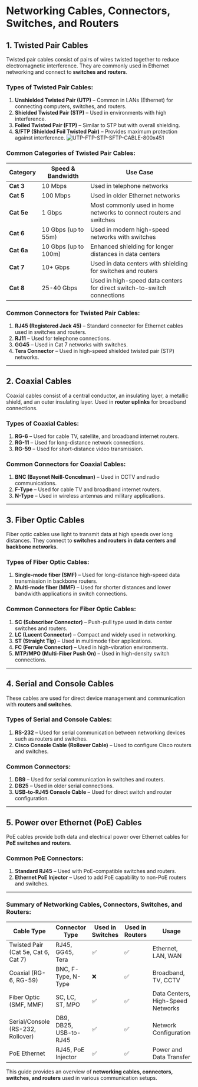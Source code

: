# **Networking Cables, Connectors, Switches, and Routers**

## **1. Twisted Pair Cables**
Twisted pair cables consist of pairs of wires twisted together to reduce electromagnetic interference. They are commonly used in Ethernet networking and connect to **switches and routers**.

### **Types of Twisted Pair Cables:**
1. **Unshielded Twisted Pair (UTP)** – Common in LANs (Ethernet) for connecting computers, switches, and routers.
2. **Shielded Twisted Pair (STP)** – Used in environments with high interference.
3. **Foiled Twisted Pair (FTP)** – Similar to STP but with overall shielding.
4. **S/FTP (Shielded Foil Twisted Pair)** – Provides maximum protection against interference.
![UTP-FTP-STP-SFTP-CABLE-800x451](https://github.com/user-attachments/assets/61a41221-fb91-4e22-90b2-fca972da228a)



### **Common Categories of Twisted Pair Cables:**
| Category | Speed & Bandwidth | Use Case |
|----------|----------------|----------|
| **Cat 3** | 10 Mbps | Used in telephone networks |
| **Cat 5** | 100 Mbps | Used in older Ethernet networks |
| **Cat 5e** | 1 Gbps | Most commonly used in home networks to connect routers and switches |
| **Cat 6** | 10 Gbps (up to 55m) | Used in modern high-speed networks with switches |
| **Cat 6a** | 10 Gbps (up to 100m) | Enhanced shielding for longer distances in data centers |
| **Cat 7** | 10+ Gbps | Used in data centers with shielding for switches and routers |
| **Cat 8** | 25-40 Gbps | Used in high-speed data centers for direct switch-to-switch connections |

### **Common Connectors for Twisted Pair Cables:**
1. **RJ45 (Registered Jack 45)** – Standard connector for Ethernet cables used in switches and routers.
2. **RJ11** – Used for telephone connections.
3. **GG45** – Used in Cat 7 networks with switches.
4. **Tera Connector** – Used in high-speed shielded twisted pair (STP) networks.

---

## **2. Coaxial Cables**
Coaxial cables consist of a central conductor, an insulating layer, a metallic shield, and an outer insulating layer. Used in **router uplinks** for broadband connections.

### **Types of Coaxial Cables:**
1. **RG-6** – Used for cable TV, satellite, and broadband internet routers.
2. **RG-11** – Used for long-distance network connections.
3. **RG-59** – Used for short-distance video transmission.

### **Common Connectors for Coaxial Cables:**
1. **BNC (Bayonet Neill-Concelman)** – Used in CCTV and radio communications.
2. **F-Type** – Used for cable TV and broadband internet routers.
3. **N-Type** – Used in wireless antennas and military applications.

---

## **3. Fiber Optic Cables**
Fiber optic cables use light to transmit data at high speeds over long distances. They connect to **switches and routers in data centers and backbone networks**.

### **Types of Fiber Optic Cables:**
1. **Single-mode fiber (SMF)** – Used for long-distance high-speed data transmission in backbone routers.
2. **Multi-mode fiber (MMF)** – Used for shorter distances and lower bandwidth applications in switch connections.

### **Common Connectors for Fiber Optic Cables:**
1. **SC (Subscriber Connector)** – Push-pull type used in data center switches and routers.
2. **LC (Lucent Connector)** – Compact and widely used in networking.
3. **ST (Straight Tip)** – Used in multimode fiber applications.
4. **FC (Ferrule Connector)** – Used in high-vibration environments.
5. **MTP/MPO (Multi-Fiber Push On)** – Used in high-density switch connections.

---

## **4. Serial and Console Cables**
These cables are used for direct device management and communication with **routers and switches**.

### **Types of Serial and Console Cables:**
1. **RS-232** – Used for serial communication between networking devices such as routers and switches.
2. **Cisco Console Cable (Rollover Cable)** – Used to configure Cisco routers and switches.

### **Common Connectors:**
1. **DB9** – Used for serial communication in switches and routers.
2. **DB25** – Used in older serial connections.
3. **USB-to-RJ45 Console Cable** – Used for direct switch and router configuration.

---

## **5. Power over Ethernet (PoE) Cables**
PoE cables provide both data and electrical power over Ethernet cables for **PoE switches and routers**.

### **Common PoE Connectors:**
1. **Standard RJ45** – Used with PoE-compatible switches and routers.
2. **Ethernet PoE Injector** – Used to add PoE capability to non-PoE routers and switches.

---

### **Summary of Networking Cables, Connectors, Switches, and Routers:**
| Cable Type | Connector Type | Used in Switches | Used in Routers | Usage |
|------------|---------------|----------------|---------------|--------|
| Twisted Pair (Cat 5e, Cat 6, Cat 7) | RJ45, GG45, Tera | ✅ | ✅ | Ethernet, LAN, WAN |
| Coaxial (RG-6, RG-59) | BNC, F-Type, N-Type | ❌ | ✅ | Broadband, TV, CCTV |
| Fiber Optic (SMF, MMF) | SC, LC, ST, MPO | ✅ | ✅ | Data Centers, High-Speed Networks |
| Serial/Console (RS-232, Rollover) | DB9, DB25, USB-to-RJ45 | ✅ | ✅ | Network Configuration |
| PoE Ethernet | RJ45, PoE Injector | ✅ | ✅ | Power and Data Transfer |

This guide provides an overview of **networking cables, connectors, switches, and routers** used in various communication setups.

